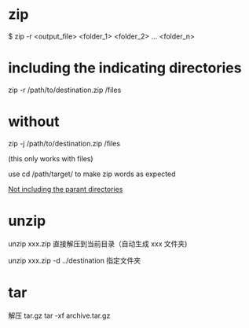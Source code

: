 # zip

$ zip -r <output_file> <folder_1> <folder_2> ... <folder_n>


# including the indicating directories
zip -r /path/to/destination.zip /files

# without 

zip -j /path/to/destination.zip /files

(this only works with files)

use cd /path/target/ to make zip words as expected


[Not including the parant directories](https://unix.stackexchange.com/questions/245856/zip-a-file-without-including-the-parent-directory ":)")

# unzip


unzip xxx.zip 
直接解压到当前目录（自动生成 xxx 文件夹)


unzip xxx.zip -d ../destination
指定文件夹




# tar 
解压 tar.gz
tar -xf archive.tar.gz


